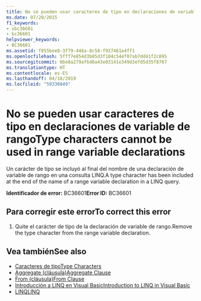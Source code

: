 ```yaml
---
title: No se pueden usar caracteres de tipo en declaraciones de variable de rango
ms.date: 07/20/2015
f1_keywords:
- vbc36601
- bc36601
helpviewer_keywords:
- BC36601
ms.assetid: f855bee8-3f79-446a-8c58-f927461e4ff1
ms.openlocfilehash: 5fff7e854d3b85d3f184c544f07ab7dd41f2c895
ms.sourcegitcommit: 0be8a279af6d8a43e03141e349d3efd5d35f8767
ms.translationtype: HT
ms.contentlocale: es-ES
ms.lasthandoff: 04/18/2019
ms.locfileid: "59330849"
---
```

# <a name="type-characters-cannot-be-used-in-range-variable-declarations"></a><span data-ttu-id="da9fa-102">No se pueden usar caracteres de tipo en declaraciones de variable de rango</span><span class="sxs-lookup"><span data-stu-id="da9fa-102">Type characters cannot be used in range variable declarations</span></span>
<span data-ttu-id="da9fa-103">Un carácter de tipo se incluyó al final del nombre de una declaración de variable de rango en una consulta LINQ.</span><span class="sxs-lookup"><span data-stu-id="da9fa-103">A type character has been included at the end of the name of a range variable declaration in a LINQ query.</span></span>  
  
 <span data-ttu-id="da9fa-104">**Identificador de error:** BC36601</span><span class="sxs-lookup"><span data-stu-id="da9fa-104">**Error ID:** BC36601</span></span>  
  
## <a name="to-correct-this-error"></a><span data-ttu-id="da9fa-105">Para corregir este error</span><span class="sxs-lookup"><span data-stu-id="da9fa-105">To correct this error</span></span>  
  
1. <span data-ttu-id="da9fa-106">Quite el carácter de tipo de la declaración de variable de rango.</span><span class="sxs-lookup"><span data-stu-id="da9fa-106">Remove the type character from the range variable declaration.</span></span>  
  
## <a name="see-also"></a><span data-ttu-id="da9fa-107">Vea también</span><span class="sxs-lookup"><span data-stu-id="da9fa-107">See also</span></span>

- [<span data-ttu-id="da9fa-108">Caracteres de tipo</span><span class="sxs-lookup"><span data-stu-id="da9fa-108">Type Characters</span></span>](../../visual-basic/programming-guide/language-features/data-types/type-characters.md)
- [<span data-ttu-id="da9fa-109">Aggregate (cláusula)</span><span class="sxs-lookup"><span data-stu-id="da9fa-109">Aggregate Clause</span></span>](../../visual-basic/language-reference/queries/aggregate-clause.md)
- [<span data-ttu-id="da9fa-110">From (cláusula)</span><span class="sxs-lookup"><span data-stu-id="da9fa-110">From Clause</span></span>](../../visual-basic/language-reference/queries/from-clause.md)
- [<span data-ttu-id="da9fa-111">Introducción a LINQ en Visual Basic</span><span class="sxs-lookup"><span data-stu-id="da9fa-111">Introduction to LINQ in Visual Basic</span></span>](../../visual-basic/programming-guide/language-features/linq/introduction-to-linq.md)
- [<span data-ttu-id="da9fa-112">LINQ</span><span class="sxs-lookup"><span data-stu-id="da9fa-112">LINQ</span></span>](../../visual-basic/programming-guide/language-features/linq/index.md)
